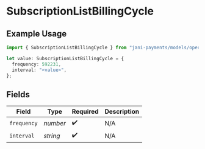 # SubscriptionListBillingCycle

## Example Usage

```typescript
import { SubscriptionListBillingCycle } from "jani-payments/models/operations";

let value: SubscriptionListBillingCycle = {
  frequency: 592231,
  interval: "<value>",
};
```

## Fields

| Field              | Type               | Required           | Description        |
| ------------------ | ------------------ | ------------------ | ------------------ |
| `frequency`        | *number*           | :heavy_check_mark: | N/A                |
| `interval`         | *string*           | :heavy_check_mark: | N/A                |